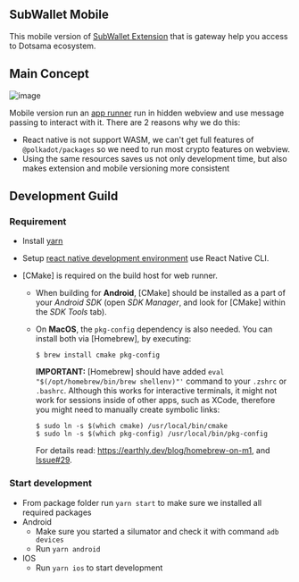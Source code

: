 ## SubWallet Mobile 
This mobile version of [SubWallet Extension](https://github.com/Koniverse/SubWallet-Extension) that is gateway help you access to Dotsama ecosystem.

## Main Concept
![image](https://user-images.githubusercontent.com/11567273/176982199-78bc5c3c-172e-463b-8218-e9f16e5649d4.png)

Mobile version run an [app runner](https://github.com/Koniverse/SubWallet-Extension/tree/master/packages/web-runner) run in hidden webview and use message passing to interact with it.
There are 2 reasons why we do this:
- React native is not support WASM, we can't get full features of `@polkadot/packages` so we need to run most crypto features on webview.
- Using the same resources saves us not only development time, but also makes extension and mobile versioning more consistent

## Development Guild
### Requirement
- Install [yarn](https://yarnpkg.com/)
- Setup [react native development environment](https://reactnative.dev/docs/environment-setup) use React Native CLI.
- [CMake] is required on the build host for web runner.

  - When building for **Android**, [CMake] should be installed as a part of your
    _Android SDK_ (open _SDK Manager_, and look for [CMake] within
    the _SDK Tools_ tab).

  - On **MacOS**, the `pkg-config` dependency is also needed. You can install both via [Homebrew],
    by executing:
    ```shell
    $ brew install cmake pkg-config
    ```
    **IMPORTANT:** [Homebrew] should have added `eval "$(/opt/homebrew/bin/brew shellenv)"'`
    command to your `.zshrc` or `.bashrc`. Although this works for interactive terminals,
    it might not work for sessions inside of other apps, such as XCode, therefore you might need to
    manually create symbolic links:

    ```shell
    $ sudo ln -s $(which cmake) /usr/local/bin/cmake
    $ sudo ln -s $(which pkg-config) /usr/local/bin/pkg-config
    ```

    For details read: https://earthly.dev/blog/homebrew-on-m1,
    and [Issue#29](https://github.com/birdofpreyru/react-native-static-server/issues/29).


### Start development
- From package folder run `yarn start` to make sure we installed all required packages
- Android
  - Make sure you started a silumator and check it with command `adb devices`
  - Run `yarn android`
- IOS
  - Run `yarn ios` to start development
